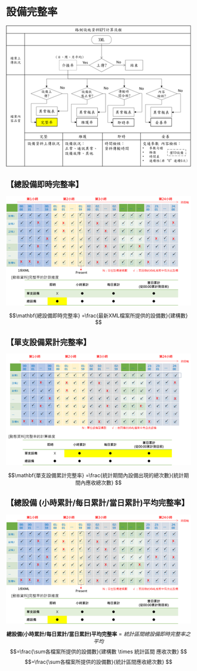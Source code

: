 # 設備完整率




     
     
   ![路側設施資料完整率KPI計算流程](https://github.com/trafficmotc/UploadInformation/blob/master/KPI/KPI%E8%A8%88%E7%AE%97%E6%B5%81%E7%A8%8B%E4%B9%8B%E5%AE%8C%E6%95%B4%E7%8E%87.png)
     



## 【總設備即時完整率】

  
   ![總設備即時完整率](https://github.com/trafficmotc/UploadInformation/blob/master/KPI/%E7%B8%BD%E8%A8%AD%E5%82%99%E5%8D%B3%E6%99%82%E5%AE%8C%E6%95%B4%E7%8E%87.png)
     
     
     

$$\mathbf{總設備即時完整率} =\frac{最新XML檔案所提供的設備數}{建構數} $$





## 【單支設備累計完整率】


  
   ![單支設備累計完整率](https://github.com/trafficmotc/UploadInformation/blob/master/KPI/%E5%96%AE%E6%94%AF%E8%A8%AD%E5%82%99%E5%AE%8C%E6%95%B4%E7%8E%87.png)




 $$\mathbf{單支設備累計完整率} =\frac{統計期間內設備出現的總次數}{統計期間內應收總次數} $$






## 【總設備 (小時累計/每日累計/當日累計)平均完整率】


  
   ![總設備 (小時累計/每日累計/當日累計)平均完整率](https://github.com/trafficmotc/UploadInformation/blob/master/KPI/%E7%B8%BD%E8%A8%AD%E5%82%99%E5%8D%B3%E6%99%82%E5%AE%8C%E6%95%B4%E7%8E%87.png)




 $$\mathbf{總設備 (小時累計/每日累計/當日累計)平均完整率} =統計區間總設備即時完整率之平均$$
 $$=\frac{\sum各檔案所提供的設備數}{建構數 \times 統計區間 應收次數} $$
 $$=\frac{\sum各檔案所提供的設備數}{統計區間應收總次數} $$
 

